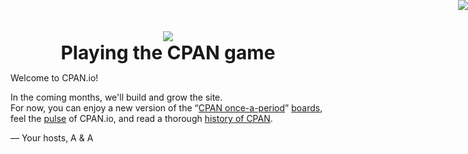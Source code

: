 <a href="https://github.com/book/CPANio">
  <img style="position: absolute; top: 0; right: 0; border: 0;" src="/img/forkme.png">
</a>

<div align="center">
  <img src="/img/logo.png" /><br />
  <span style="font-size:30px"><b>Playing the CPAN game</b></span>
</div>

Welcome to CPAN.io!

In the coming months, we'll build and grow the site.  
For now, you can enjoy
a new version of the “[CPAN once-a-period](/board/once-a/)” [boards](/board/),
feel the [pulse](/pulse/) of CPAN.io,
and read a thorough [history of CPAN](/ref/history.html).

— Your hosts, A<BOOK> & A<NEILB>
